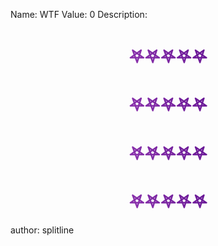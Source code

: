 Name: WTF
Value: 0
Description: <h1 class="rainbow-text">
	<a href="http://eofqual.ais3.org:9487">𖤐𖤐𖤐𖤐𖤐</a>
</h1>

<h1 class="rainbow-text">
	<a href="http://eofqual.ais3.org:9487">𖤐𖤐𖤐𖤐𖤐</a>
</h1>

<h1 class="rainbow-text">
	<a href="http://eofqual.ais3.org:9487">𖤐𖤐𖤐𖤐𖤐</a>
</h1>

<h1 class="rainbow-text">
	<a href="http://eofqual.ais3.org:9487">𖤐𖤐𖤐𖤐𖤐</a>
</h1>

author: splitline

<style>
.rainbow-text {
  background-image: repeating-linear-gradient(45deg, violet, indigo, blue, green, yellow, orange, red, violet);
  text-align: center;
  background-size: 800% 800%;
  -webkit-background-clip: text;
  -webkit-text-fill-color: transparent;
  animation: rainbow 15s ease infinite;
}
.rainbow-text>a:hover {
text-decoration: none
}
@keyframes rainbow { 
    0%{background-position:0% 50%}
    50%{background-position:100% 25%
}
</style>
